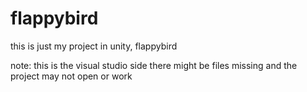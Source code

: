 # flappybird
this is just my project in unity, flappybird

note: this is the visual studio side there might be files missing and the project may not open or work

 
